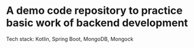 # A demo code repository to practice basic work of backend development

Tech stack: Kotlin, Spring Boot, MongoDB, Mongock 

